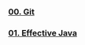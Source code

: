 ### [00. Git](https://seongheumpark.github.io/bladek/git/main)

### [01. Effective Java](https://seongheumpark.github.io/bladek/effective-java/main)
